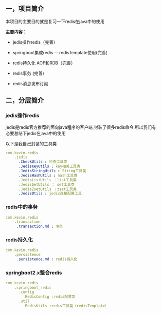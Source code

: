 ## 一，项目简介

本项目的主要目的就是复习一下redis在java中的使用

**主要内容：**

* jedis操作redis（完善）

* springboot集成redis -- redisTemplate使用(完善)

* redis持久化 AOF和RDB（完善）

* redis事务 (完善)

* redis消息发布订阅


## 二，分层简介

### jedis操作redis

jedis是redis官方推荐的面向java程序的客户端,封装了很多redis命令,所以我们有必要总结下jedis在java中的使用

以下是我自己封装的工具类
```yaml
com.kevin.redis
    .jedis
      .CheckUtils : 检查工具类
      .JedisKeyUtils : key相关工具类
      .JedisStringUtils : String工具类
      .JedisHashUtils : hash工具类
      .JedisListUtils ：list工具类
      .JedisSetUtils ： set工具类
      .JedisZsetUtils ；zset工具类
      .JedisUtils : jedis连接配置工具
```


### redis中的事务
```yaml
com.kevin.redis
    .transaction 
     .transaction.md : 事务

```

### redis持久化

```yaml
com.kevin.redis
    .persistence
     .persistence.md : redis持久化

```

### springboot2.x整合redis

```yaml
com.kevin.redis
    .springboot_redis
      .config
        .RedisConfig :redis配置类
      .util
        .RedisUtils :redis工具类（redisTemplate）
```